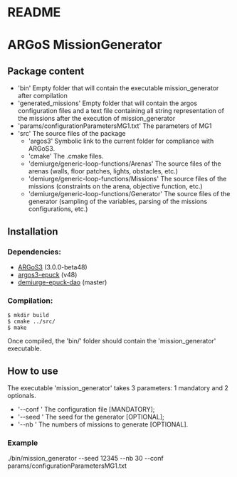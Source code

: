 # README
ARGoS MissionGenerator
======================

## Package content

- 'bin' Empty folder that will contain the executable mission_generator
after compilation
- 'generated_missions' Empty folder that will contain the argos configuration files and a text file containing all string representation of the missions after the execution of mission_generator
- 'params/configurationParametersMG1.txt' The parameters of MG1  
- 'src' The source files of the package
    - 'argos3' Symbolic link to the current folder for compliance with ARGoS3.
    - 'cmake' The .cmake files.
    - 'demiurge/generic-loop-functions/Arenas' The source files of the arenas (walls, floor patches, lights, obstacles, etc.)
    - 'demiurge/generic-loop-functions/Missions' The source files of the missions (constraints on the arena, objective function, etc.)
    - 'demiurge/generic-loop-functions/Generator' The source files of the generator (sampling of the variables, parsing of the missions configurations, etc.)


## Installation
### Dependencies:
- [ARGoS3](https://github.com/ilpincy/argos3) (3.0.0-beta48)
- [argos3-epuck](https://github.com/demiurge-project/argos3-epuck) (v48)
- [demiurge-epuck-dao](https://github.com/demiurge-project/demiurge-epuck-dao) (master)

### Compilation:
    $ mkdir build
    $ cmake ../src/
    $ make

 Once compiled, the 'bin/' folder should contain the 'mission_generator' executable.

 ## How to use

 The executable 'mission_generator' takes 3 parameters: 1 mandatory and 2 optionals.

 - '--conf ' 	 The configuration file [MANDATORY];
 - '--seed ' 	 The seed for the generator [OPTIONAL];
 - '--nb '	     The numbers of missions to generate [OPTIONAL].
     
### Example

./bin/mission_generator --seed 12345 --nb 30 --conf params/configurationParametersMG1.txt
